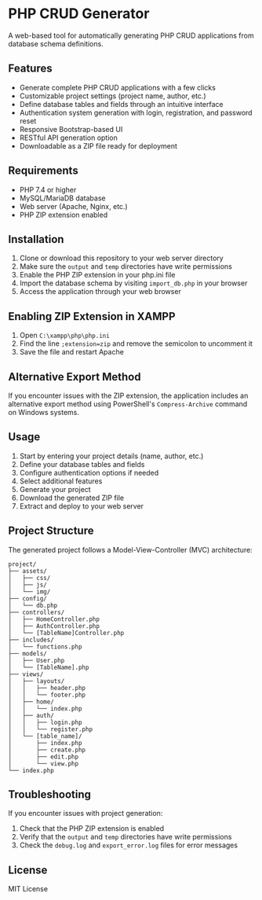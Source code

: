 # PHP CRUD Generator

A web-based tool for automatically generating PHP CRUD applications from database schema definitions.

## Features

- Generate complete PHP CRUD applications with a few clicks
- Customizable project settings (project name, author, etc.)
- Define database tables and fields through an intuitive interface
- Authentication system generation with login, registration, and password reset
- Responsive Bootstrap-based UI
- RESTful API generation option
- Downloadable as a ZIP file ready for deployment

## Requirements

- PHP 7.4 or higher
- MySQL/MariaDB database
- Web server (Apache, Nginx, etc.)
- PHP ZIP extension enabled

## Installation

1. Clone or download this repository to your web server directory
2. Make sure the `output` and `temp` directories have write permissions
3. Enable the PHP ZIP extension in your php.ini file
4. Import the database schema by visiting `import_db.php` in your browser
5. Access the application through your web browser

## Enabling ZIP Extension in XAMPP

1. Open `C:\xampp\php\php.ini`
2. Find the line `;extension=zip` and remove the semicolon to uncomment it
3. Save the file and restart Apache

## Alternative Export Method

If you encounter issues with the ZIP extension, the application includes an alternative export method using PowerShell's `Compress-Archive` command on Windows systems.

## Usage

1. Start by entering your project details (name, author, etc.)
2. Define your database tables and fields
3. Configure authentication options if needed
4. Select additional features
5. Generate your project
6. Download the generated ZIP file
7. Extract and deploy to your web server

## Project Structure

The generated project follows a Model-View-Controller (MVC) architecture:

```
project/
├── assets/
│   ├── css/
│   ├── js/
│   └── img/
├── config/
│   └── db.php
├── controllers/
│   ├── HomeController.php
│   ├── AuthController.php
│   └── [TableName]Controller.php
├── includes/
│   └── functions.php
├── models/
│   ├── User.php
│   └── [TableName].php
├── views/
│   ├── layouts/
│   │   ├── header.php
│   │   └── footer.php
│   ├── home/
│   │   └── index.php
│   ├── auth/
│   │   ├── login.php
│   │   └── register.php
│   └── [table_name]/
│       ├── index.php
│       ├── create.php
│       ├── edit.php
│       └── view.php
└── index.php
```

## Troubleshooting

If you encounter issues with project generation:

1. Check that the PHP ZIP extension is enabled
2. Verify that the `output` and `temp` directories have write permissions
3. Check the `debug.log` and `export_error.log` files for error messages

## License

MIT License